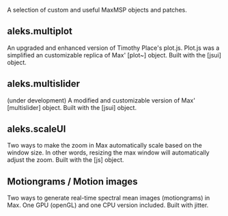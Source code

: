 A selection of custom and useful MaxMSP objects and patches. 

## aleks.multiplot 
An upgraded and enhanced version of Timothy Place's plot.js. Plot.js was a simplified an customizable replica of Max' [plot~] object. Built with the [jsui] object.

## aleks.multislider 
(under development) 
A modified and customizable version of Max' [multislider] object. Built with the [jsui] object.

## aleks.scaleUI 
Two ways to make the zoom in Max automatically scale based on the window size. In other words, resizing the max window will automatically adjust the zoom. Built with the [js] object. 
  
## Motiongrams / Motion images 
Two ways to generate real-time spectral mean images (motiongrams) in Max. One GPU (openGL) and one CPU version included. Built with jitter.
